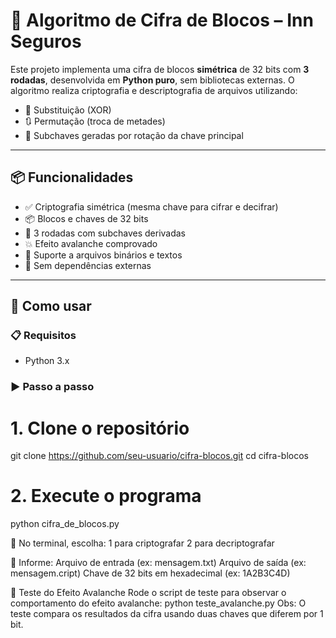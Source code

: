 # 🔐 Algoritmo de Cifra de Blocos – Inn Seguros

Este projeto implementa uma cifra de blocos **simétrica** de 32 bits com **3 rodadas**, desenvolvida em **Python puro**, sem bibliotecas externas. O algoritmo realiza criptografia e descriptografia de arquivos utilizando:

- 🔁 Substituição (XOR)
- 🔃 Permutação (troca de metades)
- 🔑 Subchaves geradas por rotação da chave principal

---

## 📦 Funcionalidades

- ✅ Criptografia simétrica (mesma chave para cifrar e decifrar)
- 📦 Blocos e chaves de 32 bits
- 🔁 3 rodadas com subchaves derivadas
- 💥 Efeito avalanche comprovado
- 🧾 Suporte a arquivos binários e textos
- 🧩 Sem dependências externas

---

## 🚀 Como usar

### 📋 Requisitos
- Python 3.x

### ▶️ Passo a passo

# 1. Clone o repositório
git clone https://github.com/seu-usuario/cifra-blocos.git
cd cifra-blocos

# 2. Execute o programa
python cifra_de_blocos.py

📌 No terminal, escolha:
  1 para criptografar
  2 para decriptografar

📝 Informe:
Arquivo de entrada (ex: mensagem.txt)
Arquivo de saída (ex: mensagem.cript)
Chave de 32 bits em hexadecimal (ex: 1A2B3C4D)

🧪 Teste do Efeito Avalanche
Rode o script de teste para observar o comportamento do efeito avalanche:
python teste_avalanche.py
Obs: O teste compara os resultados da cifra usando duas chaves que diferem por 1 bit.


